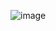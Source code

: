 ![image](https://github.com/RubyJanediano/AircraftWar_Midtermproject/assets/157567705/efc9edf1-1e0f-490d-96f7-d5cf12a7ea23)
